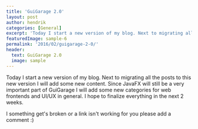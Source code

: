 ```yaml
---
title: 'GuiGarage 2.0'
layout: post
author: hendrik
categories: [General]
excerpt: 'Today I start a new version of my blog. Next to migrating all the posts to this new version I will add some new content. Since JavaFX will still be a very important part of GuiGarage I will add some new categories for web frontends and UI/UX in general.'
featuredImage: sample-6
permalink: '2016/02/guigarage-2-0/'
header:
  text: GuiGarage 2.0
  image: sample
---
```

Today I start a new version of my blog. Next to migrating all the posts to this new version I will add some new content. Since JavaFX will still be a very important part of GuiGarage I will add some new categories for web frontends and UI/UX in general. I hope to finalize everything in the next 2 weeks.

I something get's broken or a link isn't working for you please add a comment :)
